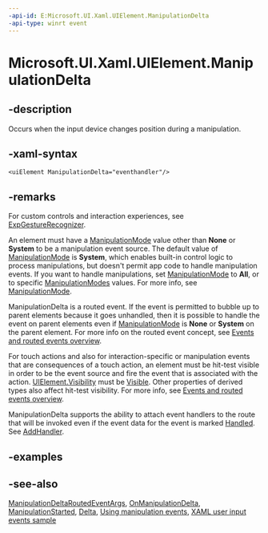 ```yaml
---
-api-id: E:Microsoft.UI.Xaml.UIElement.ManipulationDelta
-api-type: winrt event
---
```


<!-- Event syntax
public event Windows.UI.Xaml.Input.ManipulationDeltaEventHandler ManipulationDelta
-->

# Microsoft.UI.Xaml.UIElement.ManipulationDelta

## -description

Occurs when the input device changes position during a manipulation.

## -xaml-syntax

```xaml
<uiElement ManipulationDelta="eventhandler"/>
```

## -remarks

For custom controls and interaction experiences, see [ExpGestureRecognizer](../microsoft.ui.input.experimental/expgesturerecognizer.md).

An element must have a [ManipulationMode](uielement_manipulationmode.md) value other than **None** or **System** to be a manipulation event source. The default value of [ManipulationMode](uielement_manipulationmode.md) is **System**, which enables built-in control logic to process manipulations, but doesn't permit app code to handle manipulation events. If you want to handle manipulations, set [ManipulationMode](uielement_manipulationmode.md) to **All**, or to specific [ManipulationModes](../microsoft.ui.xaml.input/manipulationmodes.md) values. For more info, see [ManipulationMode](uielement_manipulationmode.md).

ManipulationDelta is a routed event. If the event is permitted to bubble up to parent elements because it goes unhandled, then it is possible to handle the event on parent elements even if [ManipulationMode](uielement_manipulationmode.md) is **None** or **System** on the parent element. For more info on the routed event concept, see [Events and routed events overview](/windows/uwp/xaml-platform/events-and-routed-events-overview).

For touch actions and also for interaction-specific or manipulation events that are consequences of a touch action, an element must be hit-test visible in order to be the event source and fire the event that is associated with the action. [UIElement.Visibility](uielement_visibility.md) must be [Visible](visibility.md). Other properties of derived types also affect hit-test visibility. For more info, see [Events and routed events overview](/windows/uwp/xaml-platform/events-and-routed-events-overview).

ManipulationDelta supports the ability to attach event handlers to the route that will be invoked even if the event data for the event is marked [Handled](../microsoft.ui.xaml.input/manipulationdeltaroutedeventargs_handled.md). See [AddHandler](uielement_addhandler_1350394113.md).

## -examples

## -see-also

[ManipulationDeltaRoutedEventArgs](../microsoft.ui.xaml.input/manipulationdeltaroutedeventargs.md), [OnManipulationDelta](/uwp/api/windows.ui.xaml.controls.control.onmanipulationdelta(windows.ui.xaml.input.manipulationdeltaroutedeventargs)), [ManipulationStarted](uielement_manipulationstarted.md),  [Delta](/uwp/api/windows.ui.input.manipulationdelta), [Using manipulation events](/previous-versions/windows/apps/hh465387(v=win.10)), [XAML user input events sample](https://github.com/microsoftarchive/msdn-code-gallery-microsoft/tree/master/Official%20Windows%20Platform%20Sample/Input%20XAML%20user%20input%20events%20sample)
